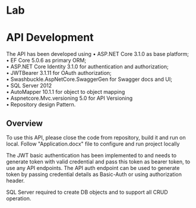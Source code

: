 # Lab

# API Development
The API has been developed using
•	ASP.NET Core 3.1.0 as base platform; <br/>
•	EF Core 5.0.6 as primary ORM;<br/>
•	ASP.NET Core Identity 3.1.0 for authentication and authorization;<br/>
•	JWTBearer  3.1.11 for OAuth authorization;<br/>
•	Swashbuckle.AspNetCore.SwaggerGen for Swagger docs and UI;<br/>
•	SQL Server 2012 <br/>
•	AutoMapper 10.1.1 for object to object mapping <br/>
•	Aspnetcore.Mvc.versioning 5.0 for API Versioning <br/>
•	Repository design Pattern. <br/>


## Overview

To use this API, please close the code from repository, build it and run on local. Follow "Application.docx" file to configure and run project locally 

The JWT basic authentication has been implemented to and needs to generate token with valid credential and pass this token as bearer token, to use any API endpoints. The API auth endpoint can be used to generate token by passing credential details as Basic-Auth or using authorization header.

SQL Server required to create DB objects and to support all CRUD operation.


